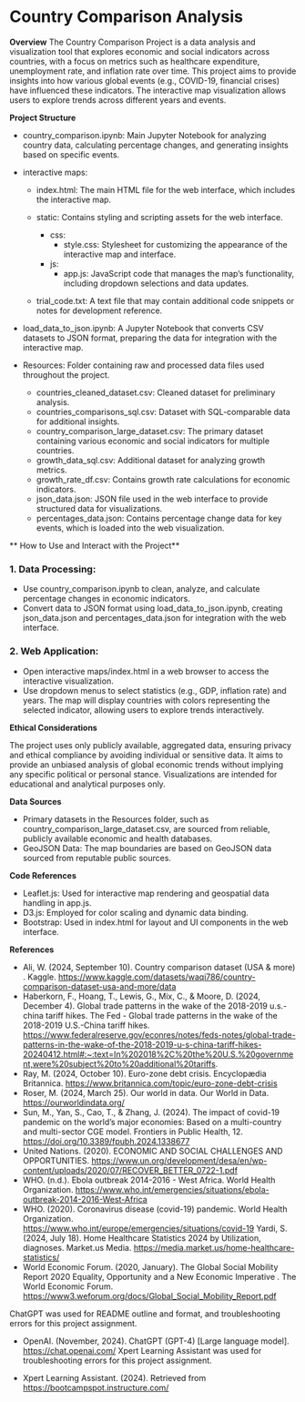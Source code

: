 # Country Comparison Analysis

**Overview**
The Country Comparison Project is a data analysis and visualization tool that explores economic and social indicators across countries, with a focus on metrics such as healthcare expenditure, unemployment rate, and inflation rate over time. This project aims to provide insights into how various global events (e.g., COVID-19, financial crises) have influenced these indicators. The interactive map visualization allows users to explore trends across different years and events.

**Project Structure**

  * country_comparison.ipynb: Main Jupyter Notebook for analyzing country data, calculating percentage changes, and generating insights based on specific events.
  
  * interactive maps:
    * index.html: The main HTML file for the web interface, which includes the interactive map.
    * static: Contains styling and scripting assets for the web interface.
      * css:
        * style.css: Stylesheet for customizing the appearance of the interactive map and interface.
      * js:
        * app.js: JavaScript code that manages the map’s functionality, including dropdown selections and data updates.
       
     * trial_code.txt: A text file that may contain additional code snippets or notes for development reference.
  
  * load_data_to_json.ipynb: A Jupyter Notebook that converts CSV datasets to JSON format, preparing the data for integration with the interactive map.

* Resources: Folder containing raw and processed data files used throughout the project.

  * countries_cleaned_dataset.csv: Cleaned dataset for preliminary analysis.
  * countries_comparisons_sql.csv: Dataset with SQL-comparable data for additional insights.
  * country_comparison_large_dataset.csv: The primary dataset containing various economic and social indicators for multiple countries.
  * growth_data_sql.csv: Additional dataset for analyzing growth metrics.
  * growth_rate_df.csv: Contains growth rate calculations for economic indicators.
  * json_data.json: JSON file used in the web interface to provide structured data for visualizations.
  * percentages_data.json: Contains percentage change data for key events, which is loaded into the web visualization.

** How to Use and Interact with the Project** 
### 1. Data Processing:
  
  * Use country_comparison.ipynb to clean, analyze, and calculate percentage changes in economic indicators.
  * Convert data to JSON format using load_data_to_json.ipynb, creating json_data.json and percentages_data.json for integration with the web interface.
    
### 2. Web Application:

* Open interactive maps/index.html in a web browser to access the interactive visualization.
* Use dropdown menus to select statistics (e.g., GDP, inflation rate) and years. The map will display countries with colors representing the selected indicator, allowing users to explore trends interactively.

**Ethical Considerations**

The project uses only publicly available, aggregated data, ensuring privacy and ethical compliance by avoiding individual or sensitive data. It aims to provide an unbiased analysis of global economic trends without implying any specific political or personal stance. Visualizations are intended for educational and analytical purposes only.

**Data Sources**

* Primary datasets in the Resources folder, such as country_comparison_large_dataset.csv, are sourced from reliable, publicly available economic and health databases.
* GeoJSON Data: The map boundaries are based on GeoJSON data sourced from reputable public sources.

**Code References**

* Leaflet.js: Used for interactive map rendering and geospatial data handling in app.js.
* D3.js: Employed for color scaling and dynamic data binding.
* Bootstrap: Used in index.html for layout and UI components in the web interface.

**References**
* Ali, W. (2024, September 10). Country comparison dataset (USA & more) . Kaggle. https://www.kaggle.com/datasets/waqi786/country-comparison-dataset-usa-and-more/data 
* Haberkorn, F., Hoang, T., Lewis, G., Mix, C., & Moore, D. (2024, December 4). Global trade patterns in the wake of the 2018-2019 u.s.-china tariff hikes. The Fed - Global trade patterns in the wake of the 2018-2019 U.S.-China tariff hikes. https://www.federalreserve.gov/econres/notes/feds-notes/global-trade-patterns-in-the-wake-of-the-2018-2019-u-s-china-tariff-hikes-20240412.html#:~:text=In%202018%2C%20the%20U.S.%20government,were%20subject%20to%20additional%20tariffs. 
* Ray, M. (2024, October 10). Euro-zone debt crisis. Encyclopædia Britannica. https://www.britannica.com/topic/euro-zone-debt-crisis 
* Roser, M. (2024, March 25). Our world in data. Our World in Data. https://ourworldindata.org/
* Sun, M., Yan, S., Cao, T., & Zhang, J. (2024). The impact of covid-19 pandemic on the world’s major economies: Based on a multi-country and multi-sector CGE model. Frontiers in Public Health, 12. https://doi.org/10.3389/fpubh.2024.1338677 
* United Nations. (2020). ECONOMIC AND SOCIAL CHALLENGES AND OPPORTUNITIES. https://www.un.org/development/desa/en/wp-content/uploads/2020/07/RECOVER_BETTER_0722-1.pdf 
* WHO. (n.d.). Ebola outbreak 2014-2016 - West Africa. World Health Organization. https://www.who.int/emergencies/situations/ebola-outbreak-2014-2016-West-Africa
* WHO. (2020). Coronavirus disease (covid-19) pandemic. World Health Organization. https://www.who.int/europe/emergencies/situations/covid-19 Yardi, S. (2024, July 18). Home Healthcare Statistics 2024 by Utilization, diagnoses. Market.us Media. https://media.market.us/home-healthcare-statistics/
* World Economic Forum. (2020, January). The Global Social Mobility Report 2020 Equality, Opportunity and a New Economic Imperative . The World Economic Forum. https://www3.weforum.org/docs/Global_Social_Mobility_Report.pdf 

ChatGPT was used for README outline and format, and troubleshooting errors for this project assignment.

* OpenAI. (November, 2024). ChatGPT (GPT-4) [Large language model]. https://chat.openai.com/
Xpert Learning Assistant was used for troubleshooting errors for this project assignment.

* Xpert Learning Assistant. (2024). Retrieved from https://bootcampspot.instructure.com/
